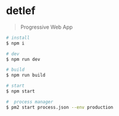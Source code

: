 # detlef

> Progressive Web App


```bash
# install
$ npm i

# dev
$ npm run dev

# build
$ npm run build

# start
$ npm start

#  process manager 
$ pm2 start process.json --env production
```
